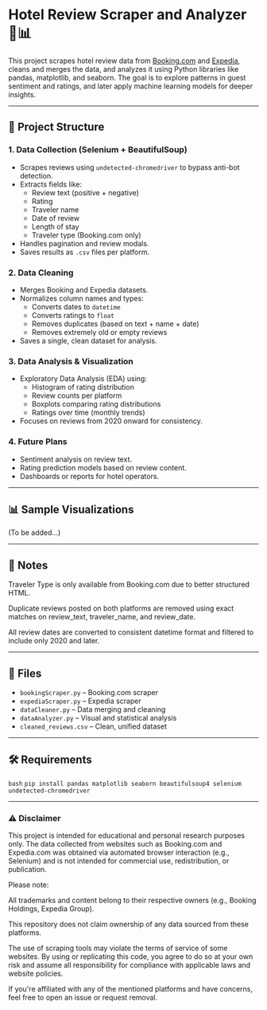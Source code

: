 # Hotel Review Scraper and Analyzer 🏨📊

This project scrapes hotel review data from [Booking.com](https://www.booking.com) and [Expedia](https://www.expedia.com), cleans and merges the data, and analyzes it using Python libraries like pandas, matplotlib, and seaborn. The goal is to explore patterns in guest sentiment and ratings, and later apply machine learning models for deeper insights.

---

## 🚀 Project Structure

### 1. **Data Collection (Selenium + BeautifulSoup)**
- Scrapes reviews using `undetected-chromedriver` to bypass anti-bot detection.
- Extracts fields like:
  - Review text (positive + negative)
  - Rating
  - Traveler name
  - Date of review
  - Length of stay
  - Traveler type (Booking.com only)
- Handles pagination and review modals.
- Saves results as `.csv` files per platform.

### 2. **Data Cleaning**
- Merges Booking and Expedia datasets.
- Normalizes column names and types:
  - Converts dates to `datetime`
  - Converts ratings to `float`
  - Removes duplicates (based on text + name + date)
  - Removes extremely old or empty reviews
- Saves a single, clean dataset for analysis.

### 3. **Data Analysis & Visualization**
- Exploratory Data Analysis (EDA) using:
  - Histogram of rating distribution
  - Review counts per platform
  - Boxplots comparing rating distributions
  - Ratings over time (monthly trends)
- Focuses on reviews from 2020 onward for consistency.

### 4. **Future Plans**
- Sentiment analysis on review text.
- Rating prediction models based on review content.
- Dashboards or reports for hotel operators.

---

## 📊 Sample Visualizations

(To be added...)

---

## 📌 Notes

Traveler Type is only available from Booking.com due to better structured HTML.

Duplicate reviews posted on both platforms are removed using exact matches on review_text, traveler_name, and review_date.

All review dates are converted to consistent datetime format and filtered to include only 2020 and later.

---

## 📁 Files

- `bookingScraper.py` – Booking.com scraper
- `expediaScraper.py` – Expedia scraper
- `dataCleaner.py` – Data merging and cleaning
- `dataAnalyzer.py` – Visual and statistical analysis
- `cleaned_reviews.csv` – Clean, unified dataset

  
---

## 🛠️ Requirements

`bash`
`pip install pandas matplotlib seaborn beautifulsoup4 selenium undetected-chromedriver`

---

### ⚠️ Disclaimer

This project is intended for educational and personal research purposes only. The data collected from websites such as Booking.com and Expedia.com was obtained via automated browser interaction (e.g., Selenium) and is not intended for commercial use, redistribution, or publication.

Please note:

All trademarks and content belong to their respective owners (e.g., Booking Holdings, Expedia Group).

This repository does not claim ownership of any data sourced from these platforms.

The use of scraping tools may violate the terms of service of some websites. By using or replicating this code, you agree to do so at your own risk and assume all responsibility for compliance with applicable laws and website policies.

If you're affiliated with any of the mentioned platforms and have concerns, feel free to open an issue or request removal.

